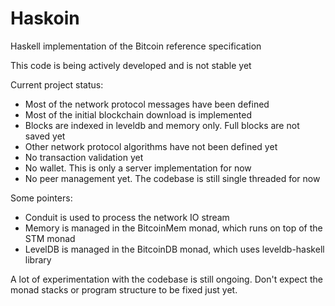 Haskoin
=======
Haskell implementation of the Bitcoin reference specification

This code is being actively developed and is not stable yet

Current project status:

- Most of the network protocol messages have been defined
- Most of the initial blockchain download is implemented
- Blocks are indexed in leveldb and memory only. Full blocks are not saved yet
- Other network protocol algorithms have not been defined yet
- No transaction validation yet
- No wallet. This is only a server implementation for now
- No peer management yet. The codebase is still single threaded for now

Some pointers:

- Conduit is used to process the network IO stream
- Memory is managed in the BitcoinMem monad, which runs on top of the STM monad
- LevelDB is managed in the BitcoinDB monad, which uses leveldb-haskell library

A lot of experimentation with the codebase is still ongoing. Don't expect the
monad stacks or program structure to be fixed just yet.


